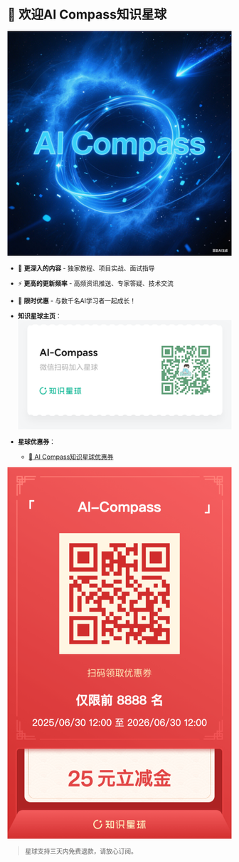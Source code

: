 # 🤝 欢迎AI Compass知识星球
![AI Compass](../main/AICompass.png)

* 🎯 **更深入的内容** - 独家教程、项目实战、面试指导  
* ⚡ **更高的更新频率** - 高频资讯推送、专家答疑、技术交流  
* 🎁 **限时优惠** - 与数千名AI学习者一起成长！

* **知识星球主页**：
![知识星球主页](../main/knowledge_planet.png)    

* **星球优惠券**：
    * [🎫 AI Compass知识星球优惠券](https://t.zsxq.com/Tj1eS)
    
![知识星球](../main/星球优惠券.png)

>星球支持三天内免费退款，请放心订阅。